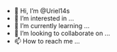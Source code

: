 - 👋 Hi, I’m @Uriel14s
- 👀 I’m interested in ...
- 🌱 I’m currently learning ...
- 💞️ I’m looking to collaborate on ...
- 📫 How to reach me ...

<!---
Uriel14s/Uriel14s is a ✨ special ✨ repository because its `README.md` (this file) appears on your GitHub profile.
You can click the Preview link to take a look at your changes.
--->
